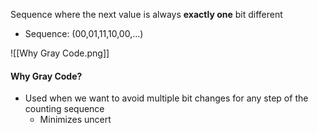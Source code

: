 Sequence where the next value is always **exactly one** bit different

- Sequence: (00,01,11,10,00,...)

![[Why Gray Code.png]]

#### Why Gray Code?
- Used when we want to avoid multiple bit changes for any step of the counting sequence
	- Minimizes uncert
